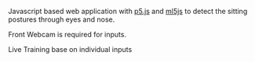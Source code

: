 Javascript based web application with [p5.js](https://p5js.org) and [ml5js](https://ml5js.org) to detect the sitting postures through eyes and nose. 

Front Webcam is required for inputs.

Live Training base on individual inputs
